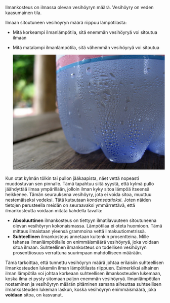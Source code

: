 Ilmankosteus on ilmassa olevan vesihöyryn määrä. Vesihöyry on veden kaasumainen tila.

Ilmaan sitoutuneen vesihöyryn määrä riippuu lämpötilasta:
- Mitä korkeampi ilmanlämpötila, sitä enemmän vesihöyryä voi sitoutua ilmaan
- Mitä matalampi ilmanlämpötila, sitä vähemmän vesihöyryä voi sitoutua

    ![](images/condensation.jpg)

Kun otat kylmän tölkin tai pullon jääkaapista, näet vettä nopeasti muodostuvan sen pinnalle. Tämä tapahtuu siitä syystä, että kylmä pullo jäähdyttää ilmaa ympärillään, jolloin ilman kyky sitoa lämpöä itseensä heikkenee. Tämän seurauksena vesihöyry, jota ei voida sitoa, muuttuu nestemäiseksi vedeksi. Tätä kutsutaan *kondensaatioksi*. Joten näiden tietojen perusteella meidän on seuraavaksi ymmärrettävä, että ilmankosteutta voidaan mitata kahdella tavalla:

- **Absoluuttinen** ilmankosteus on tiettyyn ilmatilavuuteen sitoutuneena olevan vesihöyryn kokonaismassa. Lämpötilaa ei oteta huomioon. Tämä mittaus ilmaistaan yleensä grammoina vettä ilmakuutiometrissä.
- **Suhteellinen** ilmankosteus annetaan kuitenkin prosentteina. Mille tahansa ilmanlämpötilalle on enimmäismäärä vesihöyryä, joka voidaan sitoa ilmaan. Suhteellinen ilmankosteus on todellisen vesihöyryn prosenttiosuus verrattuna suurimpaan mahdolliseen määrään.

Tämä tarkoittaa, että tunnettu vesihöyryn määrä johtaa erilaisiin suhteellisen ilmankosteuden lukemiin ilman lämpötilasta riippuen. Esimerkiksi alhainen ilman lämpötila voi johtaa korkeaan suhteellisen ilmankosteuden lukemaan, koska ilma ei pysty sitomaan paljon enemmän vesihöyryä. Ilmanlämpötilan nostaminen ja vesihöyryn määrän pitäminen samana aiheuttaa suhteellisen ilmankosteuden lukeman laskun, koska vesihöyryn enimmäismäärä, joka **voidaan** sitoa, on kasvanut.

